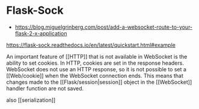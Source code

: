 # Flask-Sock

- https://blog.miguelgrinberg.com/post/add-a-websocket-route-to-your-flask-2-x-application

https://flask-sock.readthedocs.io/en/latest/quickstart.html#example

An important feature of [[HTTP]] that is not available in WebSocket is the ability to set cookies. In HTTP, cookies are set in the response headers. WebSocket does not use an HTTP response, so it is not possible to set a [[Web/cookie]] when the WebSocket connection ends. This means that changes made to the [[Flask/session|session]] object in the [[WebSocket]] handler function are not saved.

also [[serialization]]